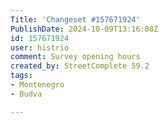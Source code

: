 ```yaml
---
Title: 'Changeset #157671924'
PublishDate: 2024-10-09T13:16:08Z
id: 157671924
user: histrio
comment: Survey opening hours
created_by: StreetComplete 59.2
tags:
- Montenegro
- Budva

---
```

